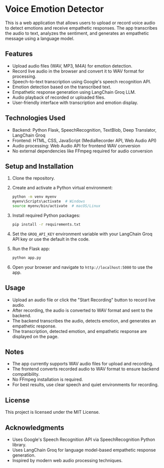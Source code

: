 # Voice Emotion Detector

This is a web application that allows users to upload or record voice audio to detect emotions and receive empathetic responses. The app transcribes the audio to text, analyzes the sentiment, and generates an empathetic message using a language model.

## Features

- Upload audio files (WAV, MP3, M4A) for emotion detection.
- Record live audio in the browser and convert it to WAV format for processing.
- Speech-to-text transcription using Google's speech recognition API.
- Emotion detection based on the transcribed text.
- Empathetic response generation using LangChain Groq LLM.
- Audio playback of recorded or uploaded files.
- User-friendly interface with transcription and emotion display.

## Technologies Used

- Backend: Python Flask, SpeechRecognition, TextBlob, Deep Translator, LangChain Groq
- Frontend: HTML, CSS, JavaScript (MediaRecorder API, Web Audio API)
- Audio processing: Web Audio API for frontend WAV conversion
- No external dependencies like FFmpeg required for audio conversion

## Setup and Installation

1. Clone the repository.

2. Create and activate a Python virtual environment:

   ```bash
   python -m venv myenv
   myenv\Scripts\activate  # Windows
   source myenv/bin/activate  # macOS/Linux
   ```

3. Install required Python packages:

   ```bash
   pip install -r requirements.txt
   ```

4. Set the `GROQ_API_KEY` environment variable with your LangChain Groq API key or use the default in the code.

5. Run the Flask app:

   ```bash
   python app.py
   ```

6. Open your browser and navigate to `http://localhost:5000` to use the app.

## Usage

- Upload an audio file or click the "Start Recording" button to record live audio.
- After recording, the audio is converted to WAV format and sent to the backend.
- The backend transcribes the audio, detects emotion, and generates an empathetic response.
- The transcription, detected emotion, and empathetic response are displayed on the page.

## Notes

- The app currently supports WAV audio files for upload and recording.
- The frontend converts recorded audio to WAV format to ensure backend compatibility.
- No FFmpeg installation is required.
- For best results, use clear speech and quiet environments for recording.

## License

This project is licensed under the MIT License.

## Acknowledgments

- Uses Google's Speech Recognition API via SpeechRecognition Python library.
- Uses LangChain Groq for language model-based empathetic response generation.
- Inspired by modern web audio processing techniques.
